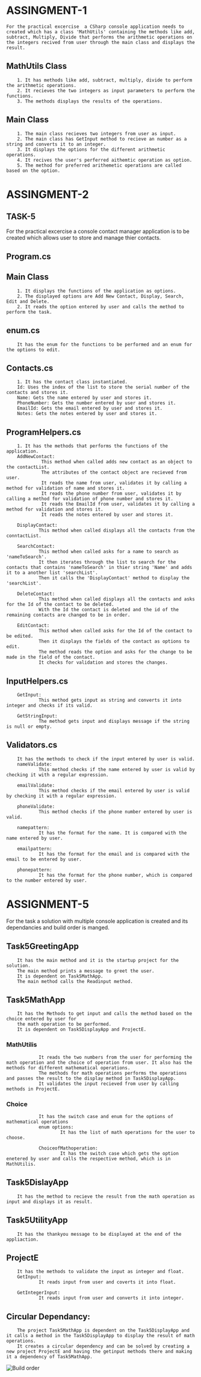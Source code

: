 # ASSINGMENT-1
    For the practical excercise  a CSharp console application needs to created which has a class 'MathUtils' containing the methods like add, subtract, Multiply, Divide that performs the arithmetic operations on the integers recived from user through the main class and displays the result.

 ## MathUtils Class
        1. It has methods like add, subtract, multiply, divide to perform the arithmetic operations.
        2. It recieves the two integers as input parameters to perform the functions.
        3. The methods displays the results of the operations.
## Main Class
        1. The main class recieves two integers from user as input.
        2. The main class has GetInput method to recieve an number as a string and converts it to an integer.
        3. It displays the options for the different arithmetic operations.
        4. It recives the user's perferred aithemtic operation as option.
        5. The method for preferred arithemetic operations are called based on the option.
 
 # ASSINGMENT-2
  ## TASK-5
  For the practical excercise a console contact manager application is to be created which allows user to store and manage thier contacts.

  ## Program.cs
  ## Main Class 
        1. It displays the functions of the application as options.
        2. The displayed options are Add New Contact, Display, Search, Edit and Delete.
        2. It reads the option entered by user and calls the method to  perform the task.

 ## enum.cs
        It has the enum for the functions to be performed and an enum for the options to edit.
  
  ## Contacts.cs
        1. It has the contact class instantiated.
        Id: Uses the index of the list to store the serial number of the contacts and stores it.
        Name: Gets the name entered by user and stores it.
        PhoneNumber: Gets the number entered by user and stores it.
        EmailId: Gets the email entered by user and stores it.
        Notes: Gets the notes entered by user and stores it.

  ## ProgramHelpers.cs
        1. It has the methods that performs the functions of the application.
        AddNewContact:
                 This method when called adds new contact as an object to the contactList.
                 The attributes of the contact object are recieved from user.
                 It reads the name from user, validates it by calling a method for validation of name and stores it.
                 It reads the phone number from user, validates it by calling a method for validation of phone number and stores it.
                 It reads the EmailId from user, validates it by calling a method for validation and stores it.
                 It reads the notes entered by user and stores it.

        DisplayContact:
                This method when called displays all the contacts from the conntactList.

        SearchContact:
                This method when called asks for a name to search as 'nameToSearch'.
                It then iterates through the list to search for the contacts that contains 'nameToSearch' in thier string 'Name' and adds it to a another list 'searchList'.
                Then it calls the 'DisplayContact' method to display the 'searchList'.

        DeleteContact:
                This method when called displays all the contacts and asks for the Id of the contact to be deleted.
                With the Id the contact is deleted and the id of the remaining contacts are changed to be in order.

        EditContact:
                This method when called asks for the Id of the contact to be edited.
                Then it displays the fields of the contact as options to edit.
                The method reads the option and asks for the change to be made in the field of the contact.
                It checks for validation and stores the changes.

## InputHelpers.cs
        GetInput:
                This method gets input as string and converts it into integer and checks if its valid.

        GetStringInput:
                The method gets input and displays message if the string is null or empty.


## Validators.cs
        It has the methods to check if the input entered by user is valid.
        nameValidate:
                This method checks if the name entered by user is valid by checking it with a regular expression.

        emailValidate:
                This method checks if the email entered by user is valid by checking it with a regular expression.

        phoneValidate:
                This method checks if the phone number entered by user is valid.

        namepattern:
                It has the format for the name. It is compared with the name entered by user.

        emailpattern:
                It has the format for the email and is compared with the email to be entered by user.

        phonepattern:
                It has the format for the phone number, which is compared to the number entered by user.

 
# ASSIGNMENT-5
 For the task a solution with multiple console application is created and its dependancies and build order is manged.

 ## Task5GreetingApp
        It has the main method and it is the startup project for the solution.
        The main method prints a message to greet the user.
        It is dependent on Task5MathApp.
        The main method calls the Readinput method.

## Task5MathApp
        It has the Methods to get input and calls the method based on the choice entered by user for
        the math operation to be performed.
        It is dependent on Task5DisplayApp and ProjectE.

###     MathUtilis
                It reads the two numbers from the user for performing the math operation and the choice of operation from user. It also has the methods for different mathematical operations.
                The methods for math operations performs the operations and passes the result to the display method in Task5DisplayApp.
                It validates the input recieved from user by calling methods in ProjectE.

###     Choice
                It has the switch case and enum for the options of mathematical operations
                enum options:
                        It has the list of math operations for the user to choose.
                
                ChoiceofMathoperation:
                        It has the switch case which gets the option enetered by user and calls the respective method, which is in MathUtilis.

## Task5DislayApp
        It has the method to recieve the result from the math operation as input and displays it as result.

## Task5UtilityApp
        It has the thankyou message to be displayed at the end of the appliaction.

## ProjectE
        It has the methods to validate the input as integer and float.
        GetInput:
                It reads input from user and coverts it into float.
        
        GetIntegerInput:
                It reads input from user and converts it into integer.

## Circular Dependancy:

        The project Task5MathApp is dependent on the Task5DisplayApp and it calls a method in the Task5DisplayApp to display the result of math operations.
        It creates a circular dependency and can be solved by creating a new project ProjectE and having the getinput methods there and making it a dependency of Task5MathApp.

![Build order](Screenshot%20(13).png)
